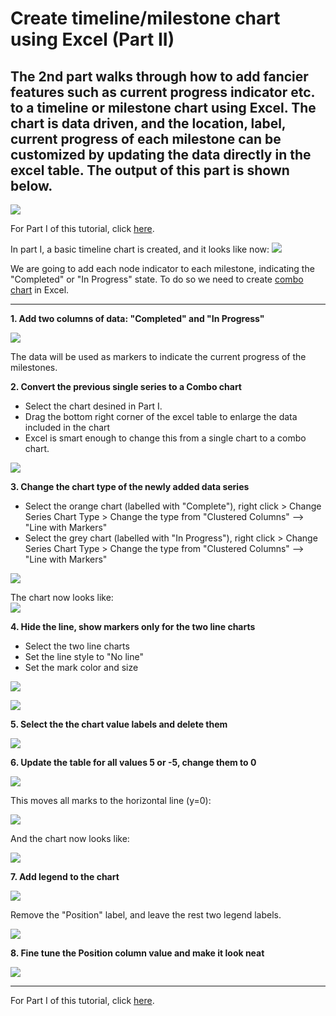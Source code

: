 # Create timeline/milestone chart using Excel (Part II)

## The 2nd part walks through how to add fancier features such as current progress indicator etc. to a timeline or milestone chart using Excel. The chart is data driven, and the location, label, current progress of each milestone can be customized by updating the data directly in the excel table. The output of this part is shown below.

![](https://github.com/DavidKou/ExcelForPM/blob/main/images/part(II).png)

For Part I of this tutorial, click [here](https://github.com/DavidKou/ExcelForPM/blob/main/timeline-chart-I.md).

In part I, a basic timeline chart is created, and it looks like now:
![](https://github.com/DavidKou/ExcelForPM/blob/main/images/part(I).png)


We are going to add each node indicator to each milestone, indicating the "Completed" or "In Progress" state. To do so we need to create [combo chart](https://trumpexcel.com/combination-charts-in-excel/) in Excel.
<hr/>

**1. Add two columns of data: "Completed" and "In Progress"**

![](https://github.com/DavidKou/ExcelForPM/blob/main/images/d4.png)

The data will be used as markers to indicate the current progress of the milestones.


**2. Convert the previous single series to a Combo chart**

- Select the chart desined in Part I.
- Drag the bottom right corner of the excel table to enlarge the data included in the chart
- Excel is smart enough to change this from a single chart to a combo chart.

![](https://github.com/DavidKou/ExcelForPM/blob/main/images/ConvertToComboChart.gif)


**3. Change the chart type of the newly added data series**

- Select the orange chart (labelled with "Complete"), right click > Change Series Chart Type > Change the type from "Clustered Columns" --> "Line with Markers"
- Select the grey chart (labelled with "In Progress"), right click > Change Series Chart Type > Change the type from "Clustered Columns" --> "Line with Markers"

![](https://github.com/DavidKou/ExcelForPM/blob/main/images/c21.png)

The chart now looks like:<br/>
![](https://github.com/DavidKou/ExcelForPM/blob/main/images/c22.png)

**4. Hide the line, show markers only for the two line charts**

- Select the two line charts
- Set the line style to "No line"
- Set the mark color and size

![](https://github.com/DavidKou/ExcelForPM/blob/main/images/c23.png)

![](https://github.com/DavidKou/ExcelForPM/blob/main/images/c24.png)

**5. Select the the chart value labels and delete them**

![](https://github.com/DavidKou/ExcelForPM/blob/main/images/c24.png)


**6. Update the table for all values 5 or -5, change them to 0**

![](https://github.com/DavidKou/ExcelForPM/blob/main/images/c24a.png)

This moves all marks to the horizontal line (y=0):

![](https://github.com/DavidKou/ExcelForPM/blob/main/images/c25.png)

And the chart now looks like:

![](https://github.com/DavidKou/ExcelForPM/blob/main/images/c26.png)


**7. Add legend to the chart**

![](https://github.com/DavidKou/ExcelForPM/blob/main/images/c27.png)

Remove the "Position" label, and leave the rest two legend labels.

![](https://github.com/DavidKou/ExcelForPM/blob/main/images/c28.png)


**8. Fine tune the Position column value and make it look neat**

![](https://github.com/DavidKou/ExcelForPM/blob/main/images/c29.png)

<hr/>

For Part I of this tutorial, click [here](https://github.com/DavidKou/ExcelForPM/blob/main/timeline-chart-I.md).
